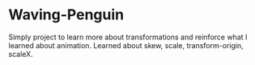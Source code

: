 # Waving-Penguin
Simply project to learn more about transformations and reinforce what I learned about animation.
Learned about skew, scale, transform-origin, scaleX.